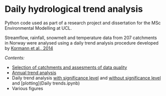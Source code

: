 # Daily hydrological trend analysis

Python code used as part of a research project and dissertation for the MSc Environmental Modelling at UCL.

Streamflow, rainfall, snowmelt and temperature data from 207 catchments in Norway were analysed using a daily trend analysis procedure developed by [Kormann et al., 2014](https://doi.org/10.2166/wcc.2014.099)

*Contents:* 
* [Selection of catchments and assesments of data quality](Catchment-selection.ipynb)
* [Annual trend analysis](Annual-trends.ipynb)
* Daily trend analysis [with significance level](runTrendAnalysis.py) and [without significance level](runTrendMagnitude.py) and [plotting](Daily trends.ipynb)
* Various figures
